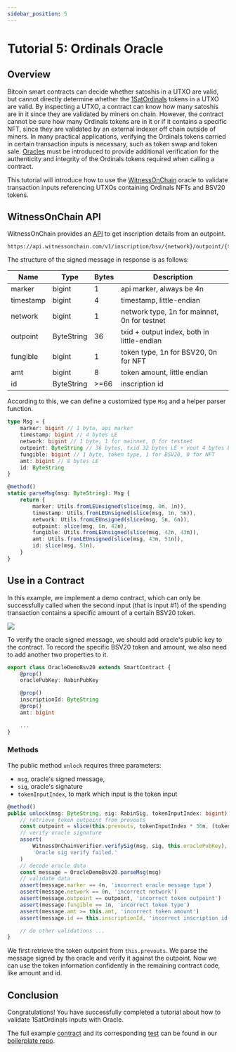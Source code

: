 ```yaml
---
sidebar_position: 5
---
```


# Tutorial 5: Ordinals Oracle

## Overview
Bitcoin smart contracts can decide whether satoshis in a UTXO are valid, but cannot directly determine whether the [1SatOrdinals](https://docs.1satordinals.com/) tokens in a UTXO are valid. By inspecting a UTXO, a contract can know how many satoshis are in it since they are validated by miners on chain. However, the contract cannot be sure how many Ordinals tokens are in it or if it contains a specific NFT, since they are validated by an external indexer off chain outside of miners. In many practical applications, verifying the Ordinals tokens carried in certain transaction inputs is necessary, such as token swap and token sale. [Oracles](../../tutorials/oracle.md) must be introduced to provide additional verification for the authenticity and integrity of the Ordinals tokens required when calling a contract.

This tutorial will introduce how to use the [WitnessOnChain](https://api.witnessonchain.com) oracle to validate transaction inputs referencing UTXOs containing Ordinals NFTs and BSV20 tokens.

## WitnessOnChain API

WitnessOnChain provides an [API](https://api.witnessonchain.com/#/v1/V1Controller_getInscription) to get inscription details from an outpoint.

```
https://api.witnessonchain.com/v1/inscription/bsv/{network}/outpoint/{txid}/{vout}
```

The structure of the signed message in response is as follows:

| Name      | Type       | Bytes | Description                                  |
| --------- | ---------- | ----- | -------------------------------------------- |
| marker    | bigint     | 1     | api marker, always be 4n                     |
| timestamp | bigint     | 4     | timestamp, little-endian                     |
| network   | bigint     | 1     | network type, 1n for mainnet, 0n for testnet |
| outpoint  | ByteString | 36    | txid + output index, both in little-endian   |
| fungible  | bigint     | 1     | token type, 1n for BSV20, 0n for NFT         |
| amt       | bigint     | 8     | token amount, little endian                  |
| id        | ByteString | >=66  | inscription id                               |

According to this, we can define a customized type `Msg` and a helper parser function.

```ts
type Msg = {
    marker: bigint // 1 byte, api marker
    timestamp: bigint // 4 bytes LE
    network: bigint // 1 byte, 1 for mainnet, 0 for testnet
    outpoint: ByteString // 36 bytes, txid 32 bytes LE + vout 4 bytes LE
    fungible: bigint // 1 byte, token type, 1 for BSV20, 0 for NFT
    amt: bigint // 8 bytes LE
    id: ByteString
}

@method()
static parseMsg(msg: ByteString): Msg {
    return {
        marker: Utils.fromLEUnsigned(slice(msg, 0n, 1n)),
        timestamp: Utils.fromLEUnsigned(slice(msg, 1n, 5n)),
        network: Utils.fromLEUnsigned(slice(msg, 5n, 6n)),
        outpoint: slice(msg, 6n, 42n),
        fungible: Utils.fromLEUnsigned(slice(msg, 42n, 43n)),
        amt: Utils.fromLEUnsigned(slice(msg, 43n, 51n)),
        id: slice(msg, 51n),
    }
}
```

## Use in a Contract

In this example, we implement a demo contract, which can only be successfully called when the second input (that is input #1) of the spending transaction contains a specific amount of a certain BSV20 token.

![](../../../static/img/oracle-demo-bsv20-unlocking-tx.png)

To verify the oracle signed message, we should add oracle's public key to the contract. To record the specific BSV20 token and amount, we also need to add another two properties to it.

```ts
export class OracleDemoBsv20 extends SmartContract {
    @prop()
    oraclePubKey: RabinPubKey

    @prop()
    inscriptionId: ByteString
    @prop()
    amt: bigint

    ...
}
```

### Methods

The public method `unlock` requires three parameters:

- `msg`, oracle's signed message,
- `sig`, oracle's signature
- `tokenInputIndex`, to mark which input is the token input

```ts
@method()
public unlock(msg: ByteString, sig: RabinSig, tokenInputIndex: bigint) {
    // retrieve token outpoint from prevouts
    const outpoint = slice(this.prevouts, tokenInputIndex * 36n, (tokenInputIndex + 1n) * 36n)
    // verify oracle signature
    assert(
        WitnessOnChainVerifier.verifySig(msg, sig, this.oraclePubKey),
        'Oracle sig verify failed.'
    )
    // decode oracle data
    const message = OracleDemoBsv20.parseMsg(msg)
    // validate data
    assert(message.marker == 4n, 'incorrect oracle message type')
    assert(message.network == 0n, 'incorrect network')
    assert(message.outpoint == outpoint, 'incorrect token outpoint')
    assert(message.fungible == 1n, 'incorrect token type')
    assert(message.amt >= this.amt, 'incorrect token amount')
    assert(message.id == this.inscriptionId, 'incorrect inscription id')

    // do other validations ...
}
```

We first retrieve the token outpoint from `this.prevouts`. We parse the message signed by the oracle and verify it against the outpoint. Now we can use the token information confidently in the remaining contract code, like amount and id.

## Conclusion

Congratulations! You have successfully completed a tutorial about how to validate 1SatOrdinals inputs with Oracle.

The full example [contract](https://github.com/sCrypt-Inc/boilerplate/blob/master/src/contracts/oracleDemoBsv20.ts) and its corresponding [test](https://github.com/sCrypt-Inc/boilerplate/blob/master/tests/oracleDemoBsv20.test.ts) can be found in our [boilerplate repo](https://github.com/sCrypt-Inc/boilerplate).
